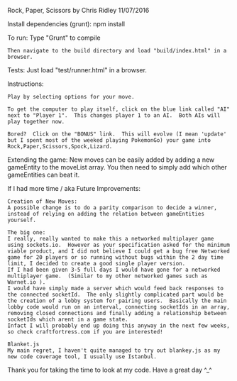 Rock, Paper, Scissors by Chris Ridley 11/07/2016

Install dependencies (grunt):
	npm install

To run:
	Type "Grunt" to compile

	Then navigate to the build directory and load "build/index.html" in a browser. 

Tests:
Just load "test/runner.html" in a browser.

Instructions:

	Play by selecting options for your move. 

	To get the computer to play itself, click on the blue link called "AI" next to "Player 1".  This changes player 1 to an AI.  Both AIs will play together now.

	Bored?  Click on the "BONUS" link.  This will evolve (I mean 'update' but I spent most of the weeked playing PokemonGo) your game into Rock,Paper,Scissors,Spock,Lizard.

Extending the game:
	New moves can be easily added by adding a new gameEntity to the moveList array.  You then need to simply add which other gameEntities can beat it.

If I had more time / aka Future Improvements:

	Creation of New Moves:
	A possible change is to do a parity comparison to decide a winner, instead of relying on adding the relation between gameEntities yourself.

	The big one:
	I really, really wanted to make this a networked multiplayer game using sockets.io.  However as your specification asked for the minimum viable product, and I did not believe I could get a bug free Networked game for 20 players or so running without bugs within the 2 day time limit, I decided to create a good single player version. 
	If I had been given 3-5 full days I would have gone for a networked multiplayer game.  (Similar to my other networked games such as Warnet.io ). 
	I would have simply made a server which would feed back responses to the connected socketId.  The only slightly complicated part would be the creation of a lobby system for pairing users.  Basically the main lobby code would run on an interval, connecting socketIds in an array, removing closed connections and finally adding a relationship between socketIds which arent in a game state.
	Infact I will probably end up doing this anyway in the next few weeks, so check craftfortress.com if you are interested!

	Blanket.js
	My main regret, I haven't quite managed to try out blankey.js as my new code coverage tool, I usually use Istanbul.

Thank you for taking the time to look at my code.  Have a great day ^_^

